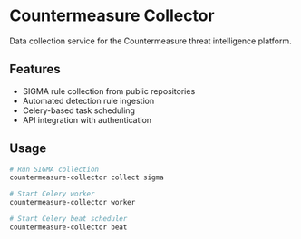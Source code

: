 # Countermeasure Collector

Data collection service for the Countermeasure threat intelligence platform.

## Features

- SIGMA rule collection from public repositories
- Automated detection rule ingestion
- Celery-based task scheduling
- API integration with authentication

## Usage

```bash
# Run SIGMA collection
countermeasure-collector collect sigma

# Start Celery worker
countermeasure-collector worker

# Start Celery beat scheduler
countermeasure-collector beat
```
